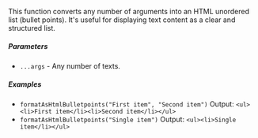 This function converts any number of arguments into an HTML unordered list (bullet points). It's useful for displaying text content as a clear and structured list.

##### Parameters
* `...args` - Any number of texts.

##### Examples
* `formatAsHtmlBulletpoints("First item", "Second item")` Output: `<ul><li>First item</li><li>Second item</li></ul>`
* `formatAsHtmlBulletpoints("Single item")` Output: `<ul><li>Single item</li></ul>`
